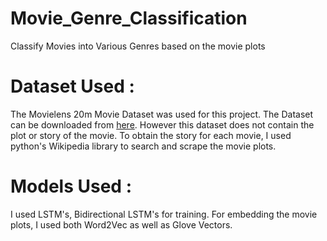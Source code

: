 # Movie_Genre_Classification
Classify Movies into Various Genres based on the movie plots

# Dataset Used : 
  The Movielens 20m Movie Dataset was used for this project. The Dataset can be downloaded from [here](http://files.grouplens.org/datasets/movielens/ml-20m.zip).
  However this dataset does not contain the plot or story of the movie. To obtain the story for each movie, I used python's Wikipedia library to search and scrape the movie plots.
  
 # Models Used : 
 I used LSTM's, Bidirectional LSTM's for training. For embedding the movie plots, I used both Word2Vec as well as Glove Vectors.
  
  
